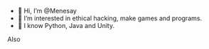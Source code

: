 - 👋 Hi, I’m @Menesay
- 👀 I’m interested in ethical hacking, make games and programs.
- 🌱 I know Python, Java and Unity.

Also 

